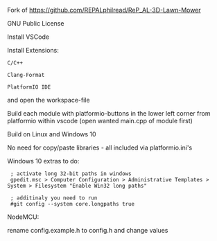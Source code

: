 
Fork of https://github.com/REPALphilread/ReP_AL-3D-Lawn-Mower

GNU Public License

Install VSCode

Install Extensions: 

    C/C++
	
    Clang-Format
	
    PlatformIO IDE
	
and open the workspace-file

Build each module with platformio-buttons in the lower left corner from platformio within vscode (open wanted main.cpp of module first)

Build on Linux and Windows 10

No need for copy/paste libraries - all included via platformio.ini's

Windows 10 extras to do:

     ; activate long 32-bit paths in windows 
     gpedit.msc > Computer Configuration > Administrative Templates > System > Filesystem "Enable Win32 long paths"
	
     ; additinaly you need to run 
     #git config --system core.longpaths true


NodeMCU:

rename config.example.h to config.h and change values

